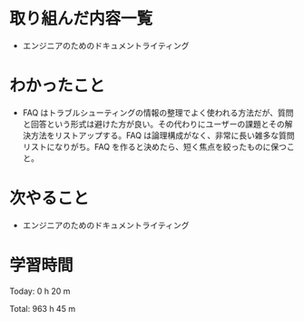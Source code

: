 # 取り組んだ内容一覧
- エンジニアのためのドキュメントライティング

# わかったこと
- FAQ はトラブルシューティングの情報の整理でよく使われる方法だが、質問と回答という形式は避けた方が良い。その代わりにユーザーの課題とその解決方法をリストアップする。FAQ は論理構成がなく、非常に長い雑多な質問リストになりがち。FAQ を作ると決めたら、短く焦点を絞ったものに保つこと。

# 次やること
- エンジニアのためのドキュメントライティング

# 学習時間
Today: 0 h 20 m

Total: 963 h 45 m
